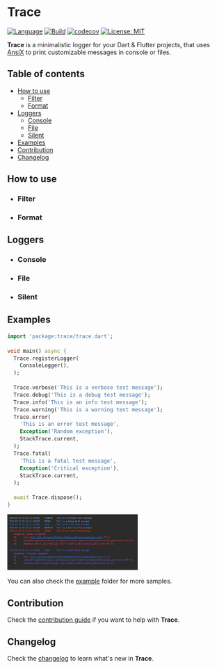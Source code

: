 # Trace

<!-- [![Pub Version](https://img.shields.io/pub/v/trace?color=blue&logo=dart)](https://pub.dev/packages/trace) -->

[![Language](https://img.shields.io/badge/language-Dart-blue.svg)](https://dart.dev)
[![Build](https://github.com/nikosportolos/trace/actions/workflows/build.yml/badge.svg)](https://github.com/nikosportolos/trace/actions/workflows/build.yml)
[![codecov](https://codecov.io/gh/nikosportolos/trace/branch/main/graph/badge.svg?token=RBU7C1V1UO)](https://codecov.io/gh/nikosportolos/trace)
[![License: MIT](https://img.shields.io/badge/License-MIT-blue.svg)](https://opensource.org/licenses/MIT)

**Trace** is a minimalistic logger for your Dart & Flutter projects, that uses 
[AnsiX](https://pub.dev/ansix) to print customizable messages in console or files. 


## Table of contents

- [How to use](#how-to-use)
  - [Filter](#filter)
  - [Format](#format)
- [Loggers](#loggers)
  - [Console](#console)
  - [File](#file)
  - [Silent](#silent)
- [Examples](#examples)
- [Contribution](#contribution)
- [Changelog](#changelog)


## How to use


- ### Filter


- ### Format


## Loggers

- ### Console

- ### File

- ### Silent
 


## Examples

```dart
import 'package:trace/trace.dart';

void main() async {
  Trace.registerLogger(
    ConsoleLogger(),
  );

  Trace.verbose('This is a verbose test message');
  Trace.debug('This is a debug test message');
  Trace.info('This is an info test message');
  Trace.warning('This is a warning test message');
  Trace.error(
    'This is an error test message',
    Exception('Random exception'),
    StackTrace.current,
  );
  Trace.fatal(
    'This is a fatal test message',
    Exception('Critical exception'),
    StackTrace.current,
  );

  await Trace.dispose();
}
```

<a href="https://raw.githubusercontent.com/nikosportolos/trace/main/assets/images/examples.png" target="_blank">
  <img src="https://raw.githubusercontent.com/nikosportolos/trace/main/assets/images/examples.png" width="300" alt="examples">
</a>



You can also check the [example](https://github.com/nikosportolos/trace/tree/main/example) folder for more samples.


## Contribution

Check the [contribution guide](https://github.com/nikosportolos/trace/tree/main/CONTRIBUTING.md)
if you want to help with **Trace**.


## Changelog

Check the [changelog](https://github.com/nikosportolos/trace/tree/main/CHANGELOG.md)
to learn what's new in **Trace**.
